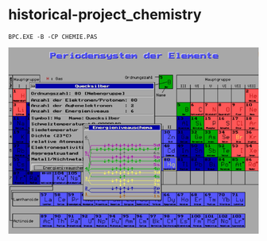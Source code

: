 # historical-project_chemistry

```dos
BPC.EXE -B -CP CHEMIE.PAS
```

![Screenshot of the Code in Action](screenshots/periodensystem_mit_energieniveauschema.jpg)
